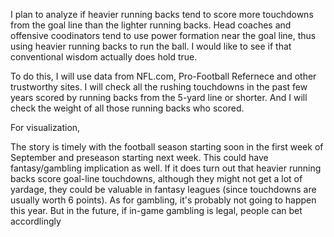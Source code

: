 I plan to analyze if heavier running backs tend to score more touchdowns from the goal line than the lighter running backs. Head coaches and offensive coodinators tend to use power formation near the goal line, thus using heavier running backs to run the ball. I would like to see if that conventional wisdom actually does hold true.

To do this, I will use data from NFL.com, Pro-Football Refernece and other trustworthy sites. I will check all the rushing touchdowns in the past few years scored by running backs from the 5-yard line or shorter. And I will check the weight of all those running backs who scored.

For visualization, 

The story is timely with the football season starting soon in the first week of September and preseason starting next week. This could have fantasy/gambling implication as well. If it does turn out that heavier running backs score goal-line touchdowns, although they might not get a lot of yardage, they could be valuable in fantasy leagues (since touchdowns are usually worth 6 points). As for gambling, it's probably not going to happen this year. But in the future, if in-game gambling is legal, people can bet accordlingly
